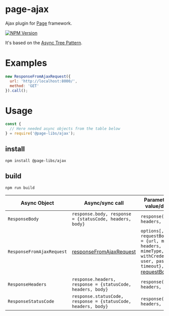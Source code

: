 # page-ajax
Ajax plugin for [Page](https://github.com/Guseyn/page/) framework. 

[![NPM Version][npm-image]][npm-url]

It's based on the [Async Tree Pattern](https://github.com/Guseyn/async-tree-patern/blob/master/Async_Tree_Patern.pdf).

# Examples

```js
new ResponseFromAjaxRequest({
  url: 'http://localhost:8000/',
  method: 'GET' 
}).call();

```

# Usage

```js
const {
  // Here needed async objects from the table below
} = require('@page-libs/ajax');
```

## install

`npm install @page-libs/ajax`

## build

`npm run build`

| Async Object  | Async/sync call | Parameters(default value/description) | Representation result |
| ------------- | ----------------| ---------- | --------------------- |
| `ResponseBody` | `response.body, response = {statusCode, headers, body}` | `response({statusCode, headers, body})` | `body as buffer` |
| `ResponseFromAjaxRequest` | [responseFromAjaxRequest](https://github.com/Guseyn/page-ajax/blob/master/src/custom-calls/responseFromAjaxRequest.js) | `options[, requestBody] (options = {url, method, headers, body, mimeType, withCredentials, user, password, timeout},` [requestBody](https://developer.mozilla.org/en-US/docs/Web/API/XMLHttpRequest/send#Parameters)` )` | `response({statusCode, headers, body})` |
| `ResponseHeaders` | `response.headers, response = {statusCode, headers, body}` | `response({statusCode, headers, body})` | `object` |
| `ResponseStatusCode` | `response.statusCode, response = {statusCode, headers, body}` | `response({statusCode, headers, body})` | `number` |

[npm-image]: https://img.shields.io/npm/v/@page-libs/ajax.svg
[npm-url]: https://npmjs.org/package/@page-libs/ajax
